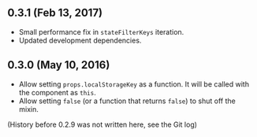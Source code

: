 0.3.1 (Feb 13, 2017)
------

- Small performance fix in `stateFilterKeys` iteration.
- Updated development dependencies.


0.3.0 (May 10, 2016)
------

- Allow setting `props.localStorageKey` as a function. It will be called with the component as `this`.
- Allow setting `false` (or a function that returns `false`) to shut off the mixin.


(History before 0.2.9 was not written here, see the Git log)
